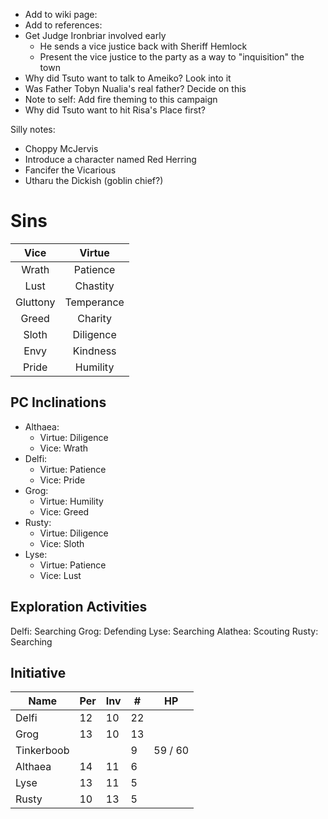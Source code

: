 * Add to wiki page:
* Add to references: 
* Get Judge Ironbriar involved early
  * He sends a vice justice back with Sheriff Hemlock
  * Present the vice justice to the party as a way to "inquisition" the town
* Why did Tsuto want to talk to Ameiko? Look into it
* Was Father Tobyn Nualia's real father? Decide on this
* Note to self: Add fire theming to this campaign
* Why did Tsuto want to hit Risa's Place first?

Silly notes:

* Choppy McJervis
* Introduce a character named Red Herring
* Fancifer the Vicarious
* Utharu the Dickish (goblin chief?)

# Sins

|   Vice   |   Virtue   |
|:--------:|:----------:|
|  Wrath   |  Patience  |
|   Lust   |  Chastity  |
| Gluttony | Temperance |
|  Greed   |  Charity   |
|  Sloth   | Diligence  |
|   Envy   |  Kindness  |
|  Pride   |  Humility  |


## PC Inclinations

* Althaea:
  * Virtue: Diligence
  * Vice: Wrath
* Delfi:
  * Virtue: Patience
  * Vice: Pride
* Grog:
  * Virtue: Humility
  * Vice: Greed
* Rusty:
  * Virtue: Diligence
  * Vice: Sloth
* Lyse:
  * Virtue: Patience
  * Vice: Lust



## Exploration Activities

Delfi: Searching
Grog: Defending
Lyse: Searching
Alathea: Scouting
Rusty: Searching


## Initiative

| Name       | Per | Inv | #   | HP      |
|------------|-----|-----|-----|---------|
| Delfi      | 12  | 10  | 22  |         |
| Grog       | 13  | 10  | 13  |         |
| Tinkerboob |     |     | 9   | 59 / 60 |
| Althaea    | 14  | 11  | 6   |         |
| Lyse       | 13  | 11  | 5   |         |
| Rusty      | 10  | 13  | 5   |         |
